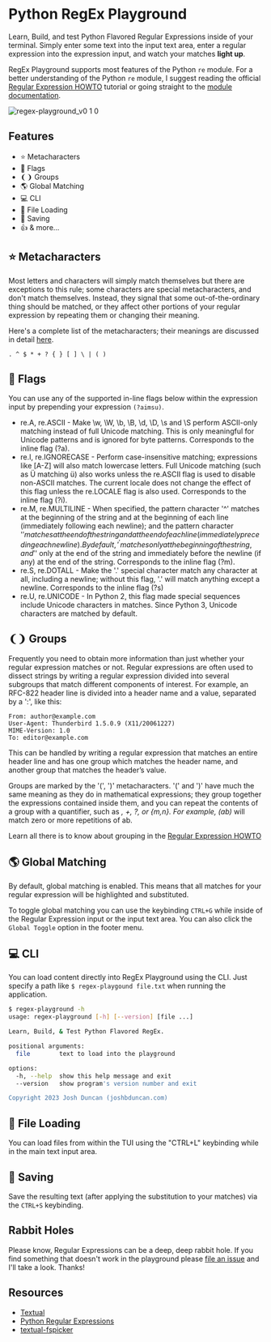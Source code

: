 # Python RegEx Playground

Learn, Build, and test Python Flavored Regular Expressions inside of your terminal. Simply enter some text into the input text area, enter a regular expression into the expression input, and watch your matches **light up**.

RegEx Playground supports most features of the Python `re` module. For a better understanding of the Python `re` module, I suggest reading the official [Regular Expression HOWTO](https://docs.python.org/3/howto/regex.html#regex-howto) tutorial or going straight to the [module documentation](https://docs.python.org/3/library/re.html).

![regex-playground_v0 1 0](https://github.com/joshbduncan/regex-playground/assets/44387852/f038ca92-01f4-4110-8a7e-0cb4c405b325)

## Features

- ⭐️ Metacharacters
- 🚩 Flags
- ❨❩ Groups
- 🌎 Global Matching
- 💻 CLI
- 📂 File Loading
- 💾 Saving
- 👍 & more...

## ⭐️ Metacharacters

Most letters and characters will simply match themselves but there are exceptions to this rule; some characters are special metacharacters, and don't match themselves. Instead, they signal that some out-of-the-ordinary thing should be matched, or they affect other portions of your regular expression by repeating them or changing their meaning.

Here's a complete list of the metacharacters; their meanings are discussed in detail [here](https://docs.python.org/3/howto/regex.html#matching-characters).

`. ^ $ * + ? { } [ ] \ | ( )`

## 🚩 Flags

You can use any of the supported in-line flags below within the expression input by prepending your expression `(?aimsu)`.

- re.A, re.ASCII - Make \w, \W, \\b, \B, \d, \D, \s and \S perform ASCII-only matching instead of full Unicode matching. This is only meaningful for Unicode patterns and is ignored for byte patterns. Corresponds to the inline flag (?a).
- re.I, re.IGNORECASE - Perform case-insensitive matching; expressions like [A-Z] will also match lowercase letters. Full Unicode matching (such as Ü matching ü) also works unless the re.ASCII flag is used to disable non-ASCII matches. The current locale does not change the effect of this flag unless the re.LOCALE flag is also used. Corresponds to the inline flag (?i).
- re.M, re.MULTILINE - When specified, the pattern character '^' matches at the beginning of the string and at the beginning of each line (immediately following each newline); and the pattern character '$' matches at the end of the string and at the end of each line (immediately preceding each newline). By default, '^' matches only at the beginning of the string, and '$' only at the end of the string and immediately before the newline (if any) at the end of the string. Corresponds to the inline flag (?m).
- re.S, re.DOTALL - Make the '.' special character match any character at all, including a newline; without this flag, '.' will match anything except a newline. Corresponds to the inline flag (?s)
- re.U, re.UNICODE - In Python 2, this flag made special sequences include Unicode characters in matches. Since Python 3, Unicode characters are matched by default.

## ❨❩ Groups

Frequently you need to obtain more information than just whether your regular expression matches or not. Regular expressions are often used to dissect strings by writing a regular expression divided into several subgroups that match different components of interest. For example, an RFC-822 header line is divided into a header name and a value, separated by a ':', like this:

```
From: author@example.com
User-Agent: Thunderbird 1.5.0.9 (X11/20061227)
MIME-Version: 1.0
To: editor@example.com
```

This can be handled by writing a regular expression that matches an entire header line and has one group which matches the header name, and another group that matches the header’s value.

Groups are marked by the '(', ')' metacharacters. '(' and ')' have much the same meaning as they do in mathematical expressions; they group together the expressions contained inside them, and you can repeat the contents of a group with a quantifier, such as *, +, ?, or {m,n}. For example, (ab)* will match zero or more repetitions of ab.

Learn all there is to know about grouping in the [Regular Expression HOWTO](https://docs.python.org/3/howto/regex.html#grouping)

## 🌎 Global Matching

By default, global matching is enabled. This means that all matches for your regular expression will be highlighted and substituted.

To toggle global matching you can use the keybinding `CTRL+G` while inside of the Regular Expression input or the input text area. You can also click the `Global Toggle` option in the footer menu.

## 💻 CLI

You can load content directly into RegEx Playground using the CLI. Just specify a path like `$ regex-playgound file.txt` when running the application.

```bash
$ regex-playground -h
usage: regex-playground [-h] [--version] [file ...]

Learn, Build, & Test Python Flavored RegEx.

positional arguments:
  file        text to load into the playground

options:
  -h, --help  show this help message and exit
  --version   show program's version number and exit

Copyright 2023 Josh Duncan (joshbduncan.com)
```

## 📂 File Loading

You can load files from within the TUI using the "CTRL+L" keybinding while in the main text input area.

## 💾 Saving

Save the resulting text (after applying the substitution to your matches) via the `CTRL+S` keybinding.

## Rabbit Holes

Please know, Regular Expressions can be a deep, deep rabbit hole. If you find something that doesn't work in the playground please [file an issue](https://github.com/joshbduncan/regex-playground/issues) and I'll take a look. Thanks!

## Resources

- [Textual](https://github.com/Textualize/textual)
- [Python Regular Expressions](https://docs.python.org/3/library/re.html)
- [textual-fspicker](https://github.com/davep/textual-fspicker)
